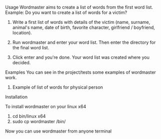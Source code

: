 Usage
Wordmaster aims to create a list of words from the first word list. Example: Do you want to create a list of words for a victim?

1. Write a first list of words with details of the victim (name, surname, animal's name, date of birth, favorite character, girlfriend / boyfriend, location).

2. Run wordmaster and enter your word list. Then enter the directory for the final word list.

3. Click enter and you're done. Your word list was created where you decided.

Examples
You can see in the project/tests some examples of wordmaster work.

1. Example of list of words for physical person

Installation

To install wordmaster on your linux x64

1. cd bin/linux x64
2. sudo cp wordmaster /bin/

Now you can use wordmaster from anyone terminal 
